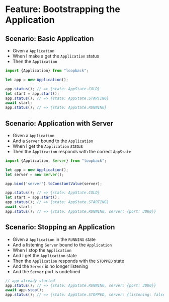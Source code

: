# Feature: Bootstrapping the Application


## Scenario: Basic Application

- Given a `Application`
- When I make a get the `Application` status
- Then the `Application` 

```ts
import {Application} from "loopback";

let app = new Application();

app.status(); // => {state: AppState.COLD}
let start = app.start();
app.status(); // => {state: AppState.STARTING}
await start;
app.status(); // => {state: AppState.RUNNING}
```


## Scenario: Application with Server

- Given a `Application`
- And a `Server` bound to the `Application`
- When I get the `Application` status
- Then the `Application` responds with the correct `AppState`

```ts
import {Application, Server} from "loopback";

let app = new Application();
let server = new Server();

app.bind('server').toConstantValue(server);

app.status(); // => {state: AppState.COLD}
let start = app.start();
app.status(); // => {state: AppState.STARTING}
await start;
app.status(); // => {state: AppState.RUNNING, server: {port: 3000}}
```


## Scenario: Stopping an Application

- Given a `Application` in the `RUNNING` state
- And a listening `Server` bound to the `Application`
- When I stop the `Application`
- And I get the `Application` state
- Then the `Application` responds with the `STOPPED` state
- And the `Server` is no longer listening
- And the `Server` port is undefined

```ts
// app already started
app.status(); // => {state: AppState.RUNNING, server: {port: 3000}}
await app.stop();
app.status(); // => {state: AppState.STOPPED, server: {listening: false}}
```
